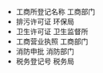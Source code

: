 
* 工商所登记名称 工商部门
* 排污许可证     环保局
* 卫生许可证     卫生监督所
* 工商营业执照   工商部门
* 消防申批       消防部门
* 税务登记号      税务局
